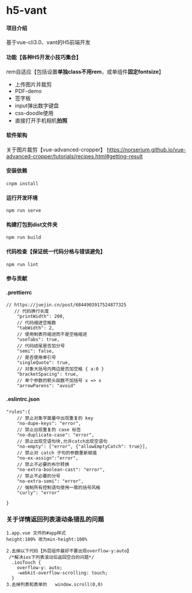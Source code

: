 # h5-vant

#### 项目介绍
基于vue-cli3.0、vant的H5前端开发

#### 功能【各种H5开发小技巧集合】
rem自适应【包括设置**单独class不用rem**，或单组件**固定fontsize**】
- 上传图片并裁剪
- PDF-demo
- 签字板
- input弹出数字键盘
- css-doodle使用
- 直接打开手机相机**拍照**

#### 软件架构
关于图片裁剪【vue-advanced-cropper】
https://norserium.github.io/vue-advanced-cropper/tutorials/recipes.html#getting-result

#### 安装依赖
```
cnpm install
```

#### 运行开发环境
```
npm run serve
```

#### 构建打包到dist文件夹
```
npm run build
```

#### 代码检查【保证统一代码分格与错误避免】
```
npm run lint
```

#### 参与贡献

#### .prettierrc
```
// https://juejin.cn/post/6844903917524877325
   // 代码换行长度
    "printWidth": 200,
    // 代码缩进空格数
    "tabWidth": 2,
    // 使用制表符缩进而不是空格缩进
    "useTabs": true,
    // 代码结尾是否加分号
    "semi": false,
    // 是否使用单引号
    "singleQuote": true,
    // 对象大括号内两边是否加空格 { a:0 }
    "bracketSpacing": true,
    // 单个参数的箭头函数不加括号 x => x
    "arrowParens": "avoid"
```
#### .eslintrc.json
```
"rules":{
    // 禁止对象字面量中出现重复的 key
    "no-dupe-keys": "error",
    // 禁止出现重复的 case 标签
    "no-duplicate-case": "error",
    // 禁止出现空语句块,允许catch出现空语句
    "no-empty": ["error", {"allowEmptyCatch": true}],
    // 禁止对 catch 子句的参数重新赋值
    "no-ex-assign":"error",
    // 禁止不必要的布尔转换
    "no-extra-boolean-cast": "error",
    // 禁止不必要的分号
    "no-extra-semi": "error",
    // 强制所有控制语句使用一致的括号风格
    "curly": "error"

}
```

### 关于详情返回列表滚动条错乱的问题
```
1.app.vue 文件的#app样式
height:100% 改为min-height:100%

2.去掉以下代码【外层组件最好不要出现overflow-y:auto】
 /*解决ios下列表滚动后返回空白的问题*/
  .iosTouch {
    overflow-y: auto;
    -webkit-overflow-scrolling: touch;
  }
3.去掉列表和表单的   window.scroll(0,0)
```
